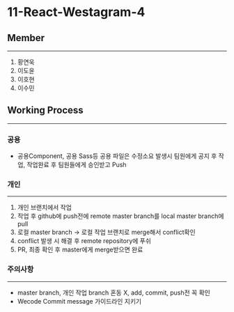 # 11-React-Westagram-4

## Member

---

1. 황연욱
2. 이도윤
3. 이호현
4. 이수민

## Working Process

---

### 공용

- 공용Component, 공용 Sass등 공용 파일은 수정소요 발생시 팀원에게 공지 후 작업, 작업완료 후 팀원들에게 승인받고 Push

### 개인

---

1. 개인 브랜치에서 작업
2. 작업 후 github에 push전에 remote master branch를 local master branch에 pull
3. 로컬 master branch -> 로컬 작업 브랜치로 merge해서 conflict확인
4. conflict 발생 시 해결 후 remote repository에 푸쉬
5. PR, 최종 확인 후 master에게 merge받으면 완료

### 주의사항

---

- master branch, 개인 작업 branch 혼동 X, add, commit, push전 꼭 확인
- Wecode Commit message 가이드라인 지키기

